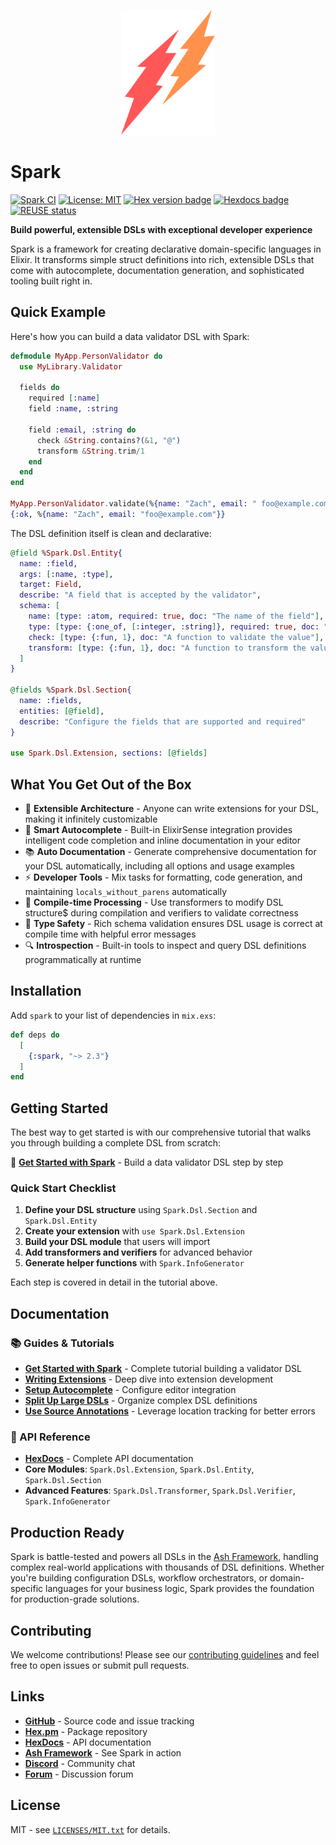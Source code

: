 <!--
SPDX-FileCopyrightText: 2020 Zach Daniel
SPDX-FileCopyrightText: 2022 spark contributors <https://github.com/ash-project/spark/graphs.contributors>

SPDX-License-Identifier: MIT
-->

<p align="center">
  <img src="logos/logo.svg" alt="Spark Logo" width="150" height="200" />
</p>

<!-- ex_doc_ignore_start -->
# Spark
<!-- ex_doc_ignore_end -->

[![Spark CI](https://github.com/ash-project/spark/actions/workflows/elixir.yml/badge.svg)](https://github.com/ash-project/spark/actions/workflows/elixir.yml)
[![License: MIT](https://img.shields.io/badge/License-MIT-yellow.svg)](https://opensource.org/licenses/MIT)
[![Hex version badge](https://img.shields.io/hexpm/v/spark.svg)](https://hex.pm/packages/spark)
[![Hexdocs badge](https://img.shields.io/badge/docs-hexdocs-purple)](https://hexdocs.pm/spark)
[![REUSE status](https://api.reuse.software/badge/github.com/ash-project/spark)](https://api.reuse.software/info/github.com/ash-project/spark)

**Build powerful, extensible DSLs with exceptional developer experience**

Spark is a framework for creating declarative domain-specific languages in
Elixir. It transforms simple struct definitions into rich, extensible DSLs that
come with autocomplete, documentation generation, and sophisticated tooling
built right in.

## Quick Example

Here's how you can build a data validator DSL with Spark:

```elixir
defmodule MyApp.PersonValidator do
  use MyLibrary.Validator

  fields do
    required [:name]
    field :name, :string

    field :email, :string do
      check &String.contains?(&1, "@")
      transform &String.trim/1
    end
  end
end

MyApp.PersonValidator.validate(%{name: "Zach", email: " foo@example.com "})
{:ok, %{name: "Zach", email: "foo@example.com"}}
```

The DSL definition itself is clean and declarative:

```elixir
@field %Spark.Dsl.Entity{
  name: :field,
  args: [:name, :type],
  target: Field,
  describe: "A field that is accepted by the validator",
  schema: [
    name: [type: :atom, required: true, doc: "The name of the field"],
    type: [type: {:one_of, [:integer, :string]}, required: true, doc: "The type of the field"],
    check: [type: {:fun, 1}, doc: "A function to validate the value"],
    transform: [type: {:fun, 1}, doc: "A function to transform the value"]
  ]
}

@fields %Spark.Dsl.Section{
  name: :fields,
  entities: [@field],
  describe: "Configure the fields that are supported and required"
}

use Spark.Dsl.Extension, sections: [@fields]
```

## What You Get Out of the Box

* 🔧 **Extensible Architecture** - Anyone can write extensions for your DSL,
  making it infinitely customizable
* 🧠 **Smart Autocomplete** - Built-in ElixirSense integration provides
  intelligent code completion and inline documentation in your editor
* 📚 **Auto Documentation** - Generate comprehensive documentation for your DSL
  automatically, including all options and usage examples
* ⚡ **Developer Tools** - Mix tasks for formatting, code generation, and
  maintaining `locals_without_parens` automatically
* 🔄 **Compile-time Processing** - Use transformers to modify DSL structure$
  during compilation and verifiers to validate correctness
* 🎯 **Type Safety** - Rich schema validation ensures DSL usage is correct at
  compile time with helpful error messages
* 🔍 **Introspection** - Built-in tools to inspect and query DSL definitions
  programmatically at runtime

## Installation

Add `spark` to your list of dependencies in `mix.exs`:

```elixir
def deps do
  [
    {:spark, "~> 2.3"}
  ]
end
```

## Getting Started

The best way to get started is with our comprehensive tutorial that walks you
through building a complete DSL from scratch:

📖 **[Get Started with Spark](documentation/tutorials/get-started-with-spark.md)** -
Build a data validator DSL step by step

### Quick Start Checklist

1. **Define your DSL structure** using `Spark.Dsl.Section` and `Spark.Dsl.Entity`
2. **Create your extension** with `use Spark.Dsl.Extension`
3. **Build your DSL module** that users will import
4. **Add transformers and verifiers** for advanced behavior
5. **Generate helper functions** with `Spark.InfoGenerator`

Each step is covered in detail in the tutorial above.

## Documentation

### 📚 Guides & Tutorials
- **[Get Started with Spark](documentation/tutorials/get-started-with-spark.md)** -
  Complete tutorial building a validator DSL
- **[Writing Extensions](documentation/how_to/writing-extensions.md)** -
  Deep dive into extension development
- **[Setup Autocomplete](documentation/how_to/setup-autocomplete.md)** -
  Configure editor integration
- **[Split Up Large DSLs](documentation/how_to/split-up-large-dsls.md)** -
  Organize complex DSL definitions
- **[Use Source Annotations](documentation/how_to/use-source-annotations.md)** -
  Leverage location tracking for better errors

### 🔧 API Reference
- **[HexDocs](https://hexdocs.pm/spark)** - Complete API documentation
- **Core Modules**: `Spark.Dsl.Extension`, `Spark.Dsl.Entity`,
  `Spark.Dsl.Section`
- **Advanced Features**: `Spark.Dsl.Transformer`, `Spark.Dsl.Verifier`,
  `Spark.InfoGenerator`

## Production Ready

Spark is battle-tested and powers all DSLs in the [Ash Framework](https://ash-hq.org),
handling complex real-world applications with thousands of DSL definitions.
Whether you're building configuration DSLs, workflow orchestrators, or
domain-specific languages for your business logic, Spark provides the foundation
for production-grade solutions.

<!-- ex_doc_ignore_start -->
## Contributing

We welcome contributions! Please see our [contributing guidelines](CONTRIBUTING.md)
and feel free to open issues or submit pull requests.
<!-- ex_doc_ignore_end -->

## Links

- **[GitHub](https://github.com/ash-project/spark)** - Source code and issue
  tracking
- **[Hex.pm](https://hex.pm/packages/spark)** - Package repository
- **[HexDocs](https://hexdocs.pm/spark)** - API documentation
- **[Ash Framework](https://ash-hq.org)** - See Spark in action
- **[Discord](https://discord.gg/HTHRaaVPUc)** - Community chat
- **[Forum](https://elixirforum.com/c/elixir-framework-forums/ash-framework-forum)** -
  Discussion forum

<!-- ex_doc_ignore_start -->
## License

MIT - see [`LICENSES/MIT.txt`](LICENSES/MIT.txt) for details.
<!-- ex_doc_ignore_end -->
